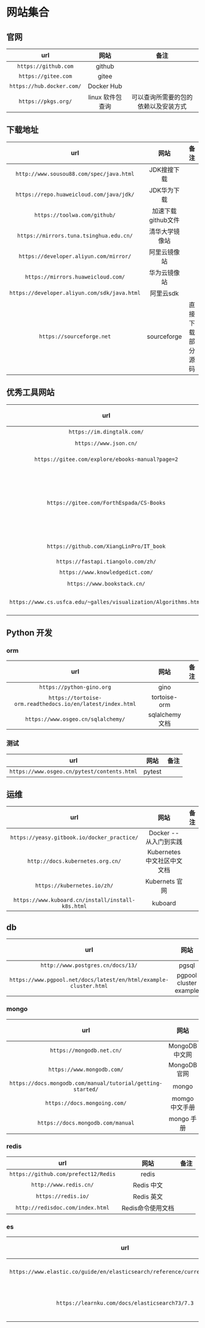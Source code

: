# 网站集合

## 官网

| url | 网站 | 备注 |
| :-: | :-: | :-: |
| `https://github.com` | github |  |
| `https://gitee.com` | gitee |  |
| `https://hub.docker.com/` | Docker Hub |  |
| `https://pkgs.org/` | linux 软件包查询 | 可以查询所需要的包的依赖以及安装方式 |

## 下载地址

| url | 网站 | 备注 |
| :-: | :-: | :-: |
| `http://www.sousou88.com/spec/java.html` | JDK搜搜下载 |  |
| `https://repo.huaweicloud.com/java/jdk/` | JDK华为下载 |  |
| `https://toolwa.com/github/` | 加速下载github文件 |
| `https://mirrors.tuna.tsinghua.edu.cn/` | 清华大学镜像站 |  |
| `https://developer.aliyun.com/mirror/` | 阿里云镜像站 |  |
| `https://mirrors.huaweicloud.com/` | 华为云镜像站 |  |
| `https://developer.aliyun.com/sdk/java.html` | 阿里云sdk |  |
| `https://sourceforge.net` | sourceforge | 直接下载部分源码 |

## 优秀工具网站

| url | 网站 | 备注 |
| :-: | :-: | :-: |
| `https://im.dingtalk.com/` | 钉钉网页版 |  |
| `https://www.json.cn/` | JSON 解析 | |
| `https://gitee.com/explore/ebooks-manual?page=2` | gitee 图书/手册/教程 |  |
| `https://gitee.com/ForthEspada/CS-Books` | `拓跋阿秀/CS-Books` | 计算机经典书籍 |
| `https://github.com/XiangLinPro/IT_book` | 几百本常用电子书链接： |  |
| `https://fastapi.tiangolo.com/zh/` | fastapi docs |  |
| `https://www.knowledgedict.com/` | 程序员笔记 |
| `https://www.bookstack.cn/` | 书栈网 |  |
| `https://www.cs.usfca.edu/~galles/visualization/Algorithms.html` | Data Structure Visualizations |

## Python 开发

### orm

| url | 网站 | 备注 |
| :-: | :-: | :-: |
| `https://python-gino.org` | gino |  |
| `https://tortoise-orm.readthedocs.io/en/latest/index.html` | tortoise-orm |
| `https://www.osgeo.cn/sqlalchemy/` | sqlalchemy 文档 |  |

### 测试

| url | 网站 | 备注 |
| :-: | :-: | :-: |
| `https://www.osgeo.cn/pytest/contents.html` | pytest |  |

## 运维

| url | 网站 | 备注 |
| :-: | :-: | :-: |
| `https://yeasy.gitbook.io/docker_practice/` | Docker -- 从入门到实践 |
| `http://docs.kubernetes.org.cn/` | Kubernetes 中文社区中文文档 |
| `https://kubernetes.io/zh/` | Kubernets 官网 |
| `https://www.kuboard.cn/install/install-k8s.html` | kuboard |

## db

| url | 网站 | 备注 |
| :-: | :-: | :-: |
| `http://www.postgres.cn/docs/13/` | pgsql |  |
| `https://www.pgpool.net/docs/latest/en/html/example-cluster.html` | pgpool cluster example |

### mongo

| url | 网站 | 备注 |
| :-: | :-: | :-: |
| `https://mongodb.net.cn/` | MongoDB中文网 |  |
| `https://www.mongodb.com/` | MongoDB官网 |  |
| `https://docs.mongodb.com/manual/tutorial/getting-started/` | mongo |
| `https://docs.mongoing.com/` | momgo 中文手册 |
| `https://docs.mongodb.com/manual` | mongo 手册 |

### redis

| url | 网站 | 备注 |
| :-: | :-: | :-: |
| `https://github.com/prefect12/Redis` | redis |  |
| `http://www.redis.cn/` | Redis 中文 |  |
| `https://redis.io/` | Redis 英文 |  |
| `http://redisdoc.com/index.html` | Redis命令使用文档 |  |

### es

| url | 网站 | 备注 |
| :-: | :-: | :-: |
| `https://www.elastic.co/guide/en/elasticsearch/reference/current/index.html` | ES 7.12 文档 |
| `https://learnku.com/docs/elasticsearch73/7.3` | ES 中文7.3文档 |
